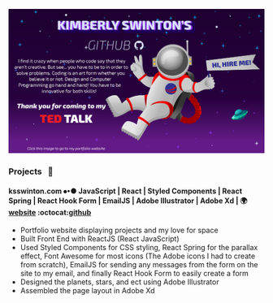 [![Kimberly's Portfolio Banner](./images/GitHubBanner.png)](https://ksswinton.com)

### Projects &nbsp; 🔭

#### ksswinton.com ⦁•● JavaScript | React | Styled Components | React Spring | React Hook Form | EmailJS | Adobe Illustrator | Adobe Xd | 🌍[website](ksswinton.com) :octocat:[github](https://github.com/KSSwimmy/portfolio_V3)

- Portfolio website displaying projects and my love for space
- Built Front End with ReactJS (React JavaScript)
- Used Styled Components for CSS styling, React Spring for the parallax effect, Font Awesome for most icons (The Adobe icons I had to create from scratch), EmailJS for sending any messages from the form on the site to my email, and finally React Hook Form to easily create a form
- Designed the planets, stars, and ect using Adobe Illustrator
- Assembled the page layout in Adobe Xd



